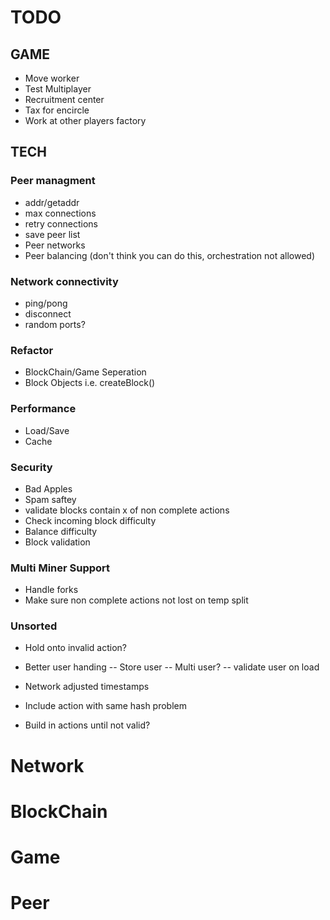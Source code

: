 # TODO

## GAME

- Move worker
- Test Multiplayer
- Recruitment center
- Tax for encircle
- Work at other players factory

## TECH

### Peer managment
- addr/getaddr
- max connections
- retry connections
- save peer list
- Peer networks
- Peer balancing (don't think you can do this, orchestration not allowed)

### Network connectivity
- ping/pong
- disconnect
- random ports?

### Refactor
- BlockChain/Game Seperation
- Block Objects i.e. createBlock()

### Performance
- Load/Save
- Cache

### Security
- Bad Apples
- Spam saftey
- validate blocks contain x of non complete actions
- Check incoming block difficulty
- Balance difficulty
- Block validation

### Multi Miner Support
- Handle forks
- Make sure non complete actions not lost on temp split

### Unsorted

- Hold onto invalid action?
- Better user handing
-- Store user
-- Multi user?
-- validate user on load
- Network adjusted timestamps
- Include action with same hash problem

- Build in actions until not valid?

# Network

# BlockChain

# Game

# Peer